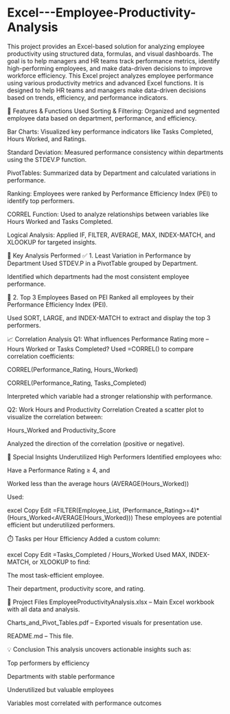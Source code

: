 # Excel---Employee-Productivity-Analysis
This project provides an Excel-based solution for analyzing employee productivity using structured data, formulas, and visual dashboards. The goal is to help managers and HR teams track performance metrics, identify high-performing employees, and make data-driven decisions to improve workforce efficiency.
This Excel project analyzes employee performance using various productivity metrics and advanced Excel functions. It is designed to help HR teams and managers make data-driven decisions based on trends, efficiency, and performance indicators.

🔧 Features & Functions Used
Sorting & Filtering: Organized and segmented employee data based on department, performance, and efficiency.

Bar Charts: Visualized key performance indicators like Tasks Completed, Hours Worked, and Ratings.

Standard Deviation: Measured performance consistency within departments using the STDEV.P function.

PivotTables: Summarized data by Department and calculated variations in performance.

Ranking: Employees were ranked by Performance Efficiency Index (PEI) to identify top performers.

CORREL Function: Used to analyze relationships between variables like Hours Worked and Tasks Completed.

Logical Analysis: Applied IF, FILTER, AVERAGE, MAX, INDEX-MATCH, and XLOOKUP for targeted insights.

📌 Key Analysis Performed
✅ 1. Least Variation in Performance by Department
Used STDEV.P in a PivotTable grouped by Department.

Identified which departments had the most consistent employee performance.

🥇 2. Top 3 Employees Based on PEI
Ranked all employees by their Performance Efficiency Index (PEI).

Used SORT, LARGE, and INDEX-MATCH to extract and display the top 3 performers.

📈 Correlation Analysis
Q1: What influences Performance Rating more – Hours Worked or Tasks Completed?
Used =CORREL() to compare correlation coefficients:

CORREL(Performance_Rating, Hours_Worked)

CORREL(Performance_Rating, Tasks_Completed)

Interpreted which variable had a stronger relationship with performance.

Q2: Work Hours and Productivity Correlation
Created a scatter plot to visualize the correlation between:

Hours_Worked and Productivity_Score

Analyzed the direction of the correlation (positive or negative).

🌟 Special Insights
Underutilized High Performers
Identified employees who:

Have a Performance Rating ≥ 4, and

Worked less than the average hours (AVERAGE(Hours_Worked))

Used:

excel
Copy
Edit
=FILTER(Employee_List, (Performance_Rating>=4)*(Hours_Worked<AVERAGE(Hours_Worked)))
These employees are potential efficient but underutilized performers.

⏱️ Tasks per Hour Efficiency
Added a custom column:

excel
Copy
Edit
=Tasks_Completed / Hours_Worked
Used MAX, INDEX-MATCH, or XLOOKUP to find:

The most task-efficient employee.

Their department, productivity score, and rating.

📂 Project Files
EmployeeProductivityAnalysis.xlsx – Main Excel workbook with all data and analysis.

Charts_and_Pivot_Tables.pdf – Exported visuals for presentation use.

README.md – This file.

💡 Conclusion
This analysis uncovers actionable insights such as:

Top performers by efficiency

Departments with stable performance

Underutilized but valuable employees

Variables most correlated with performance outcomes

